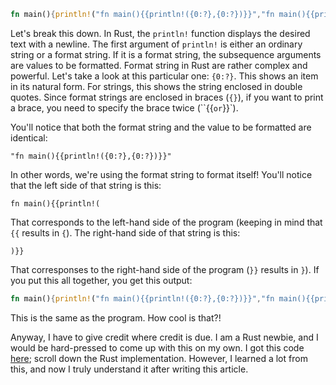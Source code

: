 ```rust
fn main(){println!("fn main(){{println!({0:?},{0:?})}}","fn main(){{println!({0:?},{0:?})}}")}
```

Let's break this down. In Rust, the `println!` function displays the desired text
with a newline. The first argument of `println!` is either an ordinary string or
a format string. If it is a format string, the subsequence arguments are values
to be formatted. Format string in Rust are rather complex and powerful. Let's take
a look at this particular one: `{0:?}`. This shows an item in its natural form.
For strings, this shows the string enclosed in double quotes. Since format strings
are enclosed in braces (`{}`), if you want to print a brace, you need to specify
the brace twice (``{{` or `}}`).

You'll notice that both the format string and the value to be formatted are
identical:

```
"fn main(){{println!({0:?},{0:?})}}"
```

In other words, we're using the format string to format itself! You'll notice
that the left side of that string is this:

```
fn main(){{println!(
```

That corresponds to the left-hand side of the program (keeping in mind that
`{{` results in `{`). The right-hand side of that string is this:

```
)}}
```

That corresponses to the right-hand side of the program (`}}` results in `}`).
If you put this all together, you get this output:

```rust
fn main(){println!("fn main(){{println!({0:?},{0:?})}}","fn main(){{println!({0:?},{0:?})}}")}
```

This is the same as the program. How cool is that?!

Anyway, I have to give credit where credit is due. I am a Rust newbie, and I
would be hard-pressed to come up with this on my own. I got this code
[here](https://cs.lmu.edu/~ray/notes/quineprograms/); scroll down the Rust
implementation. However, I learned a lot from this, and now I truly understand it
after writing this article.
